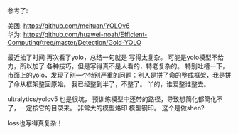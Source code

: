 参考了:
  
  美团:
  	https://github.com/meituan/YOLOv6  
  华为:
  	https://github.com/huawei-noah/Efficient-Computing/tree/master/Detection/Gold-YOLO
 

最近抽了时间 再次看了yolo，总结一句就是 写得太复杂。 可能是yolo模型不给力，所以加了 各种技巧，但是写得真不是人看的，特老复杂的。  特别吐槽一下，市面上的yolo，发现了别一个特别严重的问题：别人是拼了命的整成框架，我是拼了命从框架整回原始。  我已经整到半了，不整了。 丫的，谁爱整谁整去。

ultralytics/yolov5  也是很坑， 预训练模型中还带的路径，导致想简化都简化不了，一定按它的目录来。  非常大的模型烙印 模型钢印。 这个是做shen?


loss也写得真复杂！

 
 
